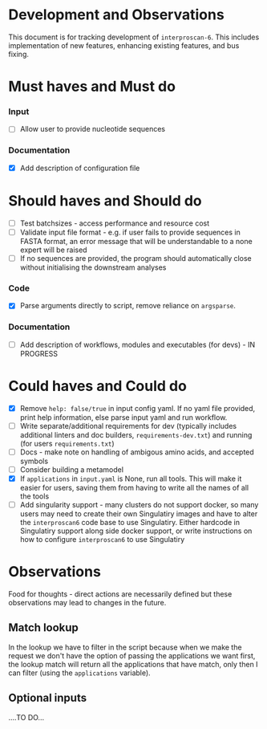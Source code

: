 # Development and Observations

This document is for tracking development of `interproscan-6`. This includes implementation of new features, enhancing existing features, and bus fixing.

# Must haves and Must do

### Input

- [ ] Allow user to provide nucleotide sequences

### Documentation

- [x] Add description of configuration file

# Should haves and Should do

- [ ] Test batchsizes - access performance and resource cost
- [ ] Validate input file format - e.g. if user fails to provide sequences in FASTA format, an error message that will be understandable to a none expert will be raised
- [ ] If no sequences are provided, the program should automatically close without initialising the downstream analyses

### Code

- [X] Parse arguments directly to script, remove reliance on `argsparse`.

### Documentation

- [ ] Add description of workflows, modules and executables (for devs) - IN PROGRESS

# Could haves and Could do

- [X] Remove `help: false/true` in input config yaml. If no yaml file provided, print help information, else parse input yaml and run workflow.
- [ ] Write separate/additional requirements for dev (typically includes additional linters and doc builders, `requirements-dev.txt`) and running (for users `requirements.txt`)
- [ ] Docs - make note on handling of ambigous amino acids, and accepted symbols
- [ ] Consider building a metamodel
- [X] If `applications` in `input.yaml` is None, run all tools. This will make it easier for users, saving them from having to write all the names of all the tools
- [ ] Add singularity support - many clusters do not support docker, so many users may need to create their own Singulatiry images and have to alter the `interproscan6` code base to use Singulatiry. Either hardcode in Singulatiry support along side docker support, or write instructions on how to configure `interproscan6` to use Singulatiry

# Observations

Food for thoughts - direct actions are necessarily defined but these observations may lead to changes in the future.

## Match lookup

In the lookup we have to filter in the script because when we make the request we don't have the option of passing the applications we want first, the lookup match will return all the applications that have match, only then I can filter (using the `applications` variable).

## Optional inputs

....TO DO...